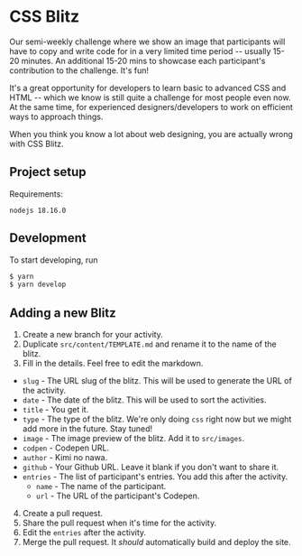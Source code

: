 # CSS Blitz

Our semi-weekly challenge where we show an image that participants will have to copy and write code for in a very limited time period -- usually 15-20 minutes. An additional 15-20 mins to showcase each participant's contribution to the challenge. It's fun!

It's a great opportunity for developers to learn basic to advanced CSS and HTML -- which we know is still quite a challenge for most people even now. At the same time, for experienced designers/developers to work on efficient ways to approach things.

When you think you know a lot about web designing, you are actually wrong with CSS Blitz.

## Project setup

Requirements:
```
nodejs 18.16.0
```

## Development

To start developing, run
```bash
$ yarn
$ yarn develop
```

## Adding a new Blitz

1. Create a new branch for your activity.
2. Duplicate `src/content/TEMPLATE.md` and rename it to the name of the blitz.
3. Fill in the details. Feel free to edit the markdown.
  - `slug` - The URL slug of the blitz. This will be used to generate the URL of the activity.
  - `date` - The date of the blitz. This will be used to sort the activities.
  - `title` - You get it.
  - `type` - The type of the blitz. We're only doing `css` right now but we might add more in the future. Stay tuned!
  - `image` - The image preview of the blitz. Add it to `src/images`.
  - `codpen` - Codepen URL.
  - `author` - Kimi no nawa.
  - `github` - Your Github URL. Leave it blank if you don't want to share it.
  - `entries` - The list of participant's entries. You add this after the activity.
    - `name` - The name of the participant.
    - `url` - The URL of the participant's Codepen.
4. Create a pull request.
5. Share the pull request when it's time for the activity.
6. Edit the `entries` after the activity.
7. Merge the pull request. It _should_ automatically build and deploy the site.
